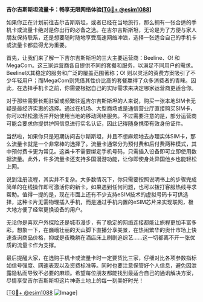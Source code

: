 **吉尔吉斯斯坦流量卡：畅享无限网络体验[[TG💪+ @esim1088](https://t.me/s/esim1088)]**

如果你正在计划前往吉尔吉斯斯坦，或者已经在当地旅行，那么拥有一张合适的手机卡或流量卡绝对是你出行的必备之选。在吉尔吉斯斯坦，无论是为了方便与家人朋友保持联系，还是想要随时随地享受高速网络冲浪，选择一张适合自己的手机卡或流量卡都显得尤为重要。

首先，让我们来了解一下吉尔吉斯斯坦的三大主要运营商：Beeline、O! 和 MegaCom。这三家运营商各自提供不同的套餐和服务，以满足不同用户的需求。Beeline以其稳定的服务和广泛的覆盖范围著称；O! 则以灵活的资费方案吸引了不少年轻用户；而MegaCom则凭借其性价比高的套餐赢得了众多消费者的青睐。因此，在选择手机卡之前，你需要根据自己的实际需求来决定哪家运营商更适合你。

对于那些需要长期驻留或频繁往返吉尔吉斯斯坦的人来说，购买一张本地SIM卡无疑是最经济实惠的选择。通过在机场、大型商场或是通信营业厅直接购买SIM卡，你可以轻松激活并开始使用当地的移动网络服务。不过需要注意的是，部分运营商可能会要求你提供护照信息进行实名认证，因此记得随身携带有效身份证件。

当然啦，如果你只是短期访问吉尔斯斯坦，并且不想麻烦地去办理实体SIM卡，那么流量卡就是一个非常棒的选择了。流量卡通常分为预付费和后付费两种模式，其中预付费卡更为常见。这类卡不需要绑定手机号码，只需插入设备即可立即使用数据流量。此外，许多流量卡还支持多国漫游功能，让你即使身处异国他乡也能轻松上网。

说到注册流程，其实并不复杂。大多数情况下，你只需要按照说明书上的步骤完成简单的在线操作即可激活你的新卡。如果遇到任何问题，也可以拨打客服热线寻求帮助。值得一提的是，现在市面上还有不少支持eSIM技术的虚拟号码卡可供选择，这种卡片无需物理插入手机，而是通过手机内置的eSIM芯片来实现联网，极大地方便了经常更换设备的用户。

无论你是喜欢户外探险还是城市漫步，有了稳定的网络连接都能让旅程更加丰富多彩。想象一下，在巍峨壮丽的天山脚下直播分享美景，在热闹繁华的奥什市场上快速查询商品价格，抑或是夜晚躺在酒店床上刷剧追综艺……这一切都离不开一张优质的流量卡作为支撑。

最后提醒大家，在选购手机卡或流量卡时一定要货比三家，仔细对比各项参数指标如信号强度、网速表现以及资费标准等。同时也要注意保管好个人信息，避免因泄露隐私而导致不必要的麻烦。希望每位朋友都能找到最适合自己的通讯解决方案，尽情享受吉尔吉斯斯坦这片神奇土地上的每一刻美好时光！

[[TG💪+ @esim1088](https://t.me/s/esim1088) ![Image](https://i.postimg.cc/4NQfJmqS/Snipaste-2025-05-13-00-14-12.png)]